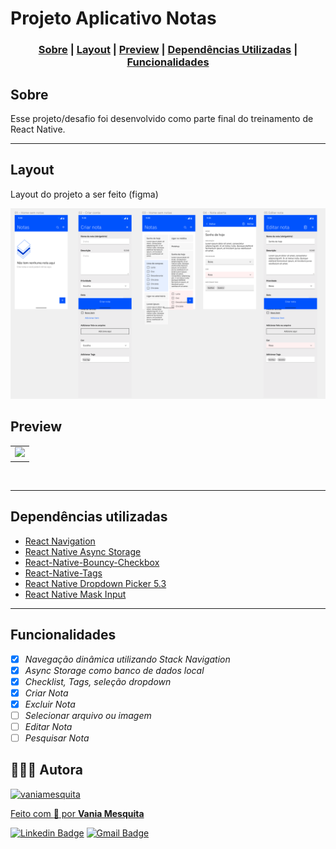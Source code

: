 # Projeto Aplicativo Notas



### <p align="center"> [Sobre](#sobre) | [Layout](#layout) | [Preview](#preview) | [Dependências Utilizadas](#dependências-utilizadas) | [Funcionalidades](#funcionalidades) </p>
  

## Sobre 

Esse projeto/desafio foi desenvolvido como parte final do treinamento de React Native.


---

## Layout

Layout do projeto a ser feito (figma)

<img src="src/assets/projeto_figma.png" >


## Preview


<table align="center">
   <tr>
    <td valign="top"><img src="src/assets/preview.gif" height="800"> </td>
    
   </tr>
 </table>
 <br>

---

##  **Dependências utilizadas**

   - <a href="https://github.com/react-navigation"> React Navigation </a>
   - <a href="https://github.com/react-native-async-storage/async-storage"> React Native Async Storage</a>
   - <a href="https://github.com/WrathChaos/react-native-bouncy-checkbox"> React-Native-Bouncy-Checkbox </a>
   - <a href="https://github.com/peterp/react-native-tags#readme"> React-Native-Tags </a>
   - <a href="https://github.com/hossein-zare/react-native-dropdown-picker"> React Native Dropdown Picker 5.3 </a>
   - <a href="https://github.com/CaioQuirinoMedeiros/react-native-mask-input"> React Native Mask Input</a>
---


## **Funcionalidades**

   - [x] *Navegação dinâmica utilizando Stack Navigation*
   - [x] *Async Storage como banco de dados local*
   - [x] *Checklist, Tags, seleção dropdown*
   - [x] *Criar Nota*
   - [x] *Excluir Nota*
   - [ ] *Selecionar arquivo ou imagem* 
   - [ ] *Editar Nota*
   - [ ] *Pesquisar Nota*

## 👩🏻‍💻 **Autora**


<a href="https://github.com/vaniamesquita"> <img src="https://avatars.githubusercontent.com/u/70303394?v=4" width="60px;" alt="vaniamesquita"/>
  
 Feito com :blue_heart: por <b>Vania Mesquita</b></a>  <a href="https://github.com/vaniamesquita"> </a>


[![Linkedin Badge](https://img.shields.io/badge/-LinkedIn-blue?style=flat-square&logo=Linkedin&logoColor=white&link=https://www.linkedin.com/in/vaniamesquita/)](https://www.linkedin.com/in/vaniamesquita/)
[![Gmail Badge](https://img.shields.io/badge/-vaniasalesm@gmail.com-D14836?style=flat-square&logo=Gmail&logoColor=white&link=mailto:vaniasalesm@gmail.com)](mailto:vaniasalesm@gmail.com)<br>



